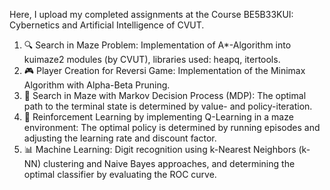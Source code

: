 Here, I upload my completed assignments at the Course BE5B33KUI: Cybernetics and Artificial Intelligence of CVUT.

1. 🔍 Search in Maze Problem: Implementation of A*-Algorithm into kuimaze2 modules (by CVUT), libraries used: heapq, itertools.
2. 🎮 Player Creation for Reversi Game: Implementation of the Minimax Algorithm with Alpha-Beta Pruning.
3. 🧩 Search in Maze with Markov Decision Process (MDP): The optimal path to the terminal state is determined by value- and policy-iteration.
4. 🤖 Reinforcement Learning by implementing Q-Learning in a maze environment: The optimal policy is determined by running episodes and adjusting the learning rate and discount factor.
5. 📊 Machine Learning: Digit recognition using k-Nearest Neighbors (k-NN) clustering and Naive Bayes approaches, and determining the optimal classifier by evaluating the ROC curve.
